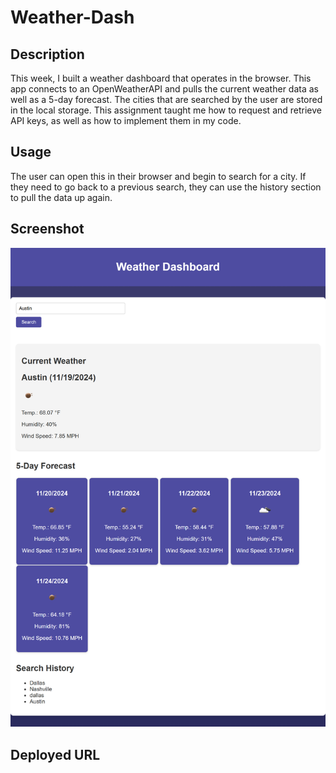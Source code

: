 # Weather-Dash

## Description
This week, I built a weather dashboard that operates in the browser. This app connects to an OpenWeatherAPI and pulls the current weather data as well as a 5-day forecast. The cities that are searched by the user are stored in the local storage. This assignment taught me how to request and retrieve API keys, as well as how to implement them in my code. 

## Usage
The user can open this in their browser and begin to search for a city. If they need to go back to a previous search, they can use the history section to pull the data up again.

## Screenshot
![Screenshot](https://github.com/Hayden-Cook/Weather-Dash/blob/main/assets/images/_C__Users_hcsoc_bootcamp_Weather-Dash_index.html.png)

## Deployed URL

